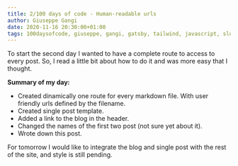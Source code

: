 ```yaml
---
title: 2/100 days of code - Human-readable urls
author: Giuseppe Gangi
date: 2020-11-16 20:30:00+01:00
tags: 100daysofcode, giuseppe, gangi, gatsby, tailwind, javascript, slugs, friendlyurl, seo
---
```


To start the second day I wanted to have a complete route to access to every post. So, I read a little bit about how to do it and was more easy that I thought. 

**Summary of my day:**

- Created dinamically one route for every markdown file. With user friendly urls defined by the filename.
- Created single post template.
- Added a link to the blog in the header.
- Changed the names of the first two post (not sure yet about it).
- Wrote down this post.

For tomorrow I would like to integrate the blog and single post with the rest of the site, and style is still pending.
